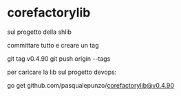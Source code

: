 # corefactorylib

sul progetto della shlib

committare tutto e creare un tag

git tag v0.4.90
git push origin --tags

per caricare la lib sul progetto devops:

go get github.com/pasqualepunzo/corefactorylib@v0.4.90